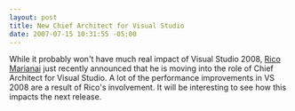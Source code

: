 ```yaml
---
layout: post
title: New Chief Architect for Visual Studio
date: 2007-07-15 10:31:55 -05:00
---
```


While it probably won't have much real impact of Visual Studio 2008, [Rico Marianai](http://blogs.msdn.com/ricom/archive/2007/07/12/news-about-me.aspx) just recently announced that he is moving into the role of Chief Architect for Visual Studio. A lot of the performance improvements in VS 2008 are a result of Rico's involvement. It will be interesting to see how this impacts the next release.
